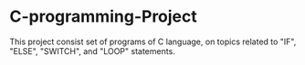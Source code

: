 # C-programming-Project
This project consist set of programs of C language, on topics related to "IF", "ELSE", "SWITCH", and "LOOP" statements.
